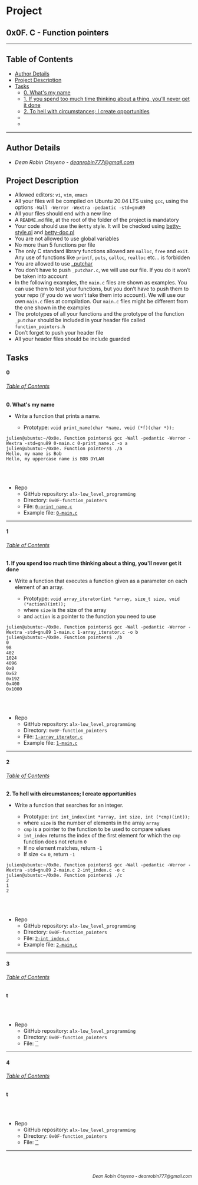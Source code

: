 # Project 
## **0x0F. C - Function pointers**
---
## Table of Contents
- [Author Details](#author-details)
- [Project Description](#project-description)
- [Tasks](#tasks)
	- [0. What's my name](#0)
	- [1. If you spend too much time thinking about a thing, you'll never get it done](#1)
	- [2. To hell with circumstances; I create opportunities](#2)
	- [](#3)
	- [](#4)
---
## Author Details
- *Dean Robin Otsyeno - deanrobin777@gmail.com*

## Project Description
- Allowed editors: `vi`, `vim`, `emacs`
- All your files will be compiled on Ubuntu 20.04 LTS using `gcc`, using the options `-Wall -Werror -Wextra -pedantic -std=gnu89`
- All your files should end with a new line
- A `README.md` file, at the root of the folder of the project is mandatory
- Your code should use the `Betty` style. It will be checked using [betty-style.pl](https://github.com/alx-tools/Betty/blob/master/betty-style.pl "betty-style.pl") and [betty-doc.pl](https://github.com/alx-tools/Betty/blob/master/betty-doc.pl "betty-doc.pl")
- You are not allowed to use global variables
- No more than 5 functions per file
- The only C standard library functions allowed are `malloc`, `free` and `exit`. Any use of functions like `printf`, `puts`, `calloc`, `realloc` etc… is forbidden
- You are allowed to use [\_putchar](https://github.com/alx-tools/_putchar.c/blob/master/_putchar.c "_putchar")
- You don’t have to push `_putchar.c`, we will use our file. If you do it won’t be taken into account
- In the following examples, the `main.c` files are shown as examples. You can use them to test your functions, but you don’t have to push them to your repo (if you do we won’t take them into account). We will use our own `main.c` files at compilation. Our `main.c` files might be different from the one shown in the examples
- The prototypes of all your functions and the prototype of the function `_putchar` should be included in your header file called `function_pointers.h`
- Don’t forget to push your header file
- All your header files should be include guarded

## Tasks
#### 0
###### [Table of Contents](#table-of-contents)
**0. What's my name**
- Write a function that prints a name.
    
    - Prototype: `void print_name(char *name, void (*f)(char *));`

```
julien@ubuntu:~/0x0e. Function pointers$ gcc -Wall -pedantic -Werror -Wextra -std=gnu89 0-main.c 0-print_name.c -o a
julien@ubuntu:~/0x0e. Function pointers$ ./a 
Hello, my name is Bob
Hello, my uppercase name is BOB DYLAN
```

<br></br>
- Repo
    - GitHub repository: `alx-low_level_programming`
    - Directory: `0x0F-function_pointers`
    - File: [`0-print_name.c`](./0-print_name.c)
    - Example file: [`0-main.c`](./0-main.c)
---
#### 1
###### [Table of Contents](#table-of-contents)
**1. If you spend too much time thinking about a thing, you'll never get it done**
- Write a function that executes a function given as a parameter on each element of an array.
    
    - Prototype: `void array_iterator(int *array, size_t size, void (*action)(int));`
    - where `size` is the size of the array
    - and `action` is a pointer to the function you need to use

```
julien@ubuntu:~/0x0e. Function pointers$ gcc -Wall -pedantic -Werror -Wextra -std=gnu89 1-main.c 1-array_iterator.c -o b
julien@ubuntu:~/0x0e. Function pointers$ ./b 
0
98
402
1024
4096
0x0
0x62
0x192
0x400
0x1000
```

<br></br>
- Repo
    - GitHub repository: `alx-low_level_programming`
    - Directory: `0x0F-function_pointers`
    - File: [`1-array_iterator.c`](./1-array_iterator.c)
    - Example file: [`1-main.c`](./1-main.c)
---
#### 2
###### [Table of Contents](#table-of-contents)
**2. To hell with circumstances; I create opportunities**
- Write a function that searches for an integer.

    - Prototype: `int int_index(int *array, int size, int (*cmp)(int));`
    - where `size` is the number of elements in the array `array`
    - `cmp` is a pointer to the function to be used to compare values
    - `int_index` returns the index of the first element for which the `cmp` function does not return `0`
    - If no element matches, return `-1`
    - If size <= `0`, return `-1`

```
julien@ubuntu:~/0x0e. Function pointers$ gcc -Wall -pedantic -Werror -Wextra -std=gnu89 2-main.c 2-int_index.c -o c
julien@ubuntu:~/0x0e. Function pointers$ ./c
2
1
2
```

<br></br>
- Repo
    - GitHub repository: `alx-low_level_programming`
    - Directory: `0x0F-function_pointers`
    - File: [`2-int_index.c`](./2-int_index.c)
	- Example file: [`2-main.c`](./2-main.c)
---
#### 3
###### [Table of Contents](#table-of-contents)
**t**

<br></br>
- Repo
    - GitHub repository: `alx-low_level_programming`
    - Directory: `0x0F-function_pointers`
    - File: [``](./)
---
#### 4
###### [Table of Contents](#table-of-contents)
**t**

<br></br>
- Repo
    - GitHub repository: `alx-low_level_programming`
    - Directory: `0x0F-function_pointers`
    - File: [``](./)
---


<br></br>
<div align="right">
  <sub style="font-style: italic"> Dean Robin Otsyeno - deanrobin777@gmail.com</sub>
</div>
